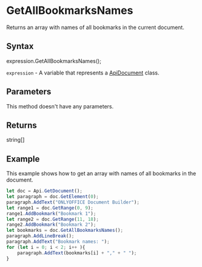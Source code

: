 # GetAllBookmarksNames

Returns an array with names of all bookmarks in the current document.

## Syntax

expression.GetAllBookmarksNames();

`expression` - A variable that represents a [ApiDocument](../ApiDocument.md) class.

## Parameters

This method doesn't have any parameters.

## Returns

string[]

## Example

This example shows how to get an array with names of all bookmarks in the document.

```javascript
let doc = Api.GetDocument(); 
let paragraph = doc.GetElement(0); 
paragraph.AddText("ONLYOFFICE Document Builder"); 
let range1 = doc.GetRange(0, 9); 
range1.AddBookmark("Bookmark 1");
let range2 = doc.GetRange(11, 18); 
range2.AddBookmark("Bookmark 2");
let bookmarks = doc.GetAllBookmarksNames();
paragraph.AddLineBreak();
paragraph.AddText("Bookmark names: ");
for (let i = 0; i < 2; i++ ){
	paragraph.AddText(bookmarks[i] + "," + " ");
}
```
